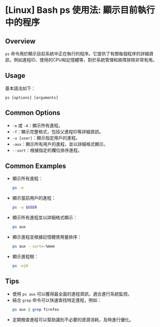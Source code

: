 # [Linux] Bash ps 使用法: 顯示目前執行中的程序

## Overview
`ps` 命令用於顯示目前系統中正在執行的程序。它提供了有關每個程序的詳細資訊，例如進程ID、使用的CPU和記憶體等，對於系統管理和故障排除非常有用。

## Usage
基本語法如下：
```
ps [options] [arguments]
```

## Common Options
- `-e` 或 `-A`：顯示所有進程。
- `-f`：顯示完整格式，包括父進程ID等詳細資訊。
- `-u [user]`：顯示指定用戶的進程。
- `-aux`：顯示所有用戶的進程，並以詳細格式顯示。
- `--sort`：根據指定的欄位排序進程。

## Common Examples
- 顯示所有進程：
  ```bash
  ps -e
  ```

- 顯示當前用戶的進程：
  ```bash
  ps -u $USER
  ```

- 顯示所有進程並以詳細格式顯示：
  ```bash
  ps aux
  ```

- 顯示進程並根據記憶體使用量排序：
  ```bash
  ps aux --sort=-%mem
  ```

- 顯示進程樹：
  ```bash
  ps -ejH
  ```

## Tips
- 使用 `ps aux` 可以獲得最全面的進程資訊，適合進行系統監控。
- 結合 `grep` 命令可以快速查找特定進程，例如：
  ```bash
  ps aux | grep firefox
  ```
- 定期檢查進程可以幫助識別不必要的資源消耗，及時進行優化。